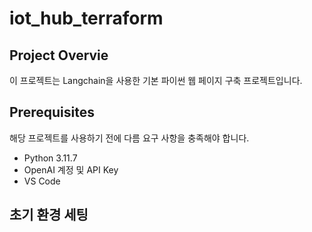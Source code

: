 # iot_hub_terraform

## Project Overvie
이 프로젝트는 Langchain을 사용한 기본 파이썬 웹 페이지 구축 프로젝트입니다.

## Prerequisites
해당 프로젝트를 사용하기 전에 다름 요구 사항을 충족해야 합니다.

- Python 3.11.7
- OpenAI 계정 및 API Key
- VS Code

## 초기 환경 세팅
